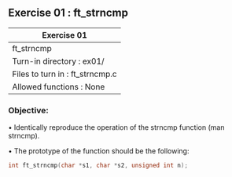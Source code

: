 ## Exercise 01 : ft_strncmp

|               Exercise 01             |
|---------------------------------------|
|             ft_strncmp                 |
| Turn-in directory : ex01/             |
| Files to turn in : ft_strncmp.c        |
| Allowed functions : None              |

 ### Objective: 

• Identically reproduce the operation of the strncmp function (man
strncmp).

• The prototype of the function should be the following:
```C
int ft_strncmp(char *s1, char *s2, unsigned int n);
```

